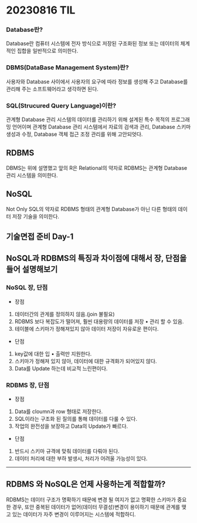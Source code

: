 # 20230816 TIL

### Database란?

Database란 컴퓨터 시스템에 전자 방식으로 저장된 구조화된 정보 또는 데이터의 체계적인 집합을 일반적으로 의미한다.

### DBMS(DataBase Management System)란?

사용자와 Database 사이에서 사용자의 요구에 따라 정보를 생성해 주고 Database를 관리해 주는 소프트웨어라고 생각하면 된다.

### SQL(Strucured Query Language)이란?

관계형 Database 관리 시스템의 데이터를 관리하기 위해 설계된 특수 목적의 프로그래밍 언어이며 관계형 Database 관리 시스템에서 자료의 검색과 관리, Database 스키마 생성과 수정, Database 객체 접근 조정 관리를 위해 고안되엇다.

## RDBMS

DBMS는 위에 설명했고 앞의 R은 Relational의 약자로 RDBMS는 관계형 Database 관리 시스템을 의미한다.

## NoSQL

Not Only SQL의 약자로 RDBMS 형태의 관계형 Database가 아닌 다른 형태의 데이터 저장 기술을 의미한다.

## 기술면접 준비 Day-1

## NoSQL과 RDBMS의 특징과 차이점에 대해서 장, 단점을 들어 설명해보기

### NoSQL 장, 단점

- 장점

1. 데이터간의 관게를 정의하지 않음.(join 불필요)
2. RDBMS 보다 복잡도가 떨어져, 훨씬 대용량의 데이터를 저장 • 관리 할 수 있음.
3. 테이블에 스키마가 정해져있지 않아 데이터 저장이 자유로운 편이다.

- 단점

1. key값에 대한 입 • 출력만 지원한다.
2. 스키마가 정해져 있지 않아, 데이터에 대한 규격화가 되어있지 않다.
3. Data를 Update 하는데 비교적 느린편이다.

### RDBMS 장, 단점

- 장점

1. Data를 cloumn과 row 형태로 저장한다.
2. SQL이라는 구조화 된 질의를 통해 데이터를 다룰 수 있다.
3. 작업의 완전성을 보장하고 Data의 Update가 빠르다.

- 단점

1. 반드시 스키마 규격에 맞춰 데이터를 다뤄야 된다.
2. 데이터 처리에 대한 부하 발생시, 처리가 어려울 가능성이 있다.

---

## RDBMS 와 NoSQL은 언제 사용하는게 적합할까?

RDBMS는 데이터 구조가 명확하기 때문에 변경 될 여지가 없고 명확한 스키마가 중요한 경우, 또안 중복된 데이터가 없어(데이터 무결성)변경이 용이하기 때문에 관계를 맺고 있는 데이터가 자주 변경이 이루어지는 시스템에 적합하디.
